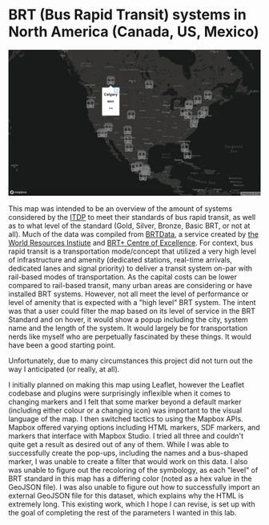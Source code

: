# BRT (Bus Rapid Transit) systems in North America (Canada, US, Mexico)

![Map Image](https://github.com/jasonad123/jasonad123-web/blob/gh-pages/Lab%202/Screen%20Shot%202021-03-22%20at%2010.24.46%20PM.png?raw=true)

This map was intended to be an overview of the amount of systems considered by the [ITDP](https://www.itdp.org/library/standards-and-guides/the-bus-rapid-transit-standard/best-practices-2013/)
to meet their standards of bus rapid transit, as well as to what level of the standard (Gold, Silver, Bronze, Basic BRT, or not at all). Much of the
data was compiled from [BRTData](https://brtdata.org/), a service created by [the World Resources Instiute](https://wrirosscities.org/) and [BRT+ Centre of Excellence](http://www.brt.cl/).
For context, bus rapid transit is a transportation mode/concept that utilized a very high level of infrastructure and amenity (dedicated stations, real-time arrivals, dedicated lanes and
signal priority) to deliver a transit system on-par with rail-based modes of transportation. As the capital costs can be lower compared to rail-based transit, many urban areas are
considering or have installed BRT systems. However, not all meet the level of performance or level of amenity that is expected with a "high level" BRT system.
The intent was that a user could filter the map based on its level of service in the BRT Standard and on hover, it would show a popup including the city, system name
and the length of the system. It would largely be for transportation nerds like myself who are perpetually fascinated by these things. It would have been a good starting point.

Unfortunately, due to many circumstances this project did not turn out the way I anticipated (or really, at all). 

I initially planned on making this map using Leaflet, however the Leaflet codebase and plugins were surprisingly inflexible when it comes to changing markers and I felt that some marker beyond a default marker (including either colour or a changing icon) was important to the visual language of the map. I then switched tactics
to using the Mapbox APIs. Mapbox offered varying options including HTML markers, SDF markers, and markers that interface with Mapbox Studio. I tried all three and couldn't quite get a result as desired out of any of them.
While I was able to successfully create the pop-ups, including
the names and a bus-shaped marker, I was unable to create a filter that would work on this data. I also was unable to figure out the recoloring of the symbology, as each "level"
of BRT standard in this map has a differing color (noted as a hex value in the GeoJSON file). I was also unable to figure out how to successfully import an external GeoJSON file for this dataset, which
explains why the HTML is extremely long. This existing work, which I hope I can revise, is set up with the goal of completing the rest of the parameters I wanted in this lab.
